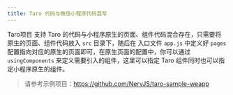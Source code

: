 ```yaml
---
title: Taro 代码与微信小程序代码混写
---
```


Taro项目 支持 Taro 的代码与小程序原生的页面、组件代码混合存在，只需要将原生的页面、组件代码放入 `src` 目录下，随后在 入口文件 `app.js` 中定义好 `pages` 配置指向对应的原生的页面即可，在原生页面的配置中，你可以通过 `usingComponents` 来定义需要引入的组件，这里可以指定 Taro 组件同时也可以指定小程序原生的组件。

> 请参考示例项目：https://github.com/NervJS/taro-sample-weapp
